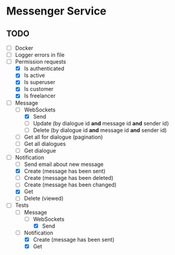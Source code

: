 # Messenger Service

## TODO

- [ ] Docker
- [ ] Logger errors in file
- [ ] Permission requests
    - [x] Is authenticated
    - [x] Is active
    - [x] Is superuser
    - [x] Is customer
    - [x] Is freelancer
- [ ] Message
    - [ ] WebSockets
        - [x] Send
        - [ ] Update (by dialogue id **and** message id **and** sender id)
        - [ ] Delete (by dialogue id **and** message id **and** sender id)
    - [ ] Get all for dialogue (pagination)
    - [ ] Get all dialogues
    - [ ] Get dialogue
- [ ] Notification
    - [ ] Send email about new message
    - [x] Create (message has been sent)
    - [ ] Create (message has been deleted)
    - [ ] Create (message has been changed)
    - [x] Get
    - [ ] Delete (viewed)
- [ ] Tests
    - [ ] Message
        - [ ] WebSockets
            - [x] Send
    - [ ] Notification
        - [x] Create (message has been sent)
        - [x] Get
